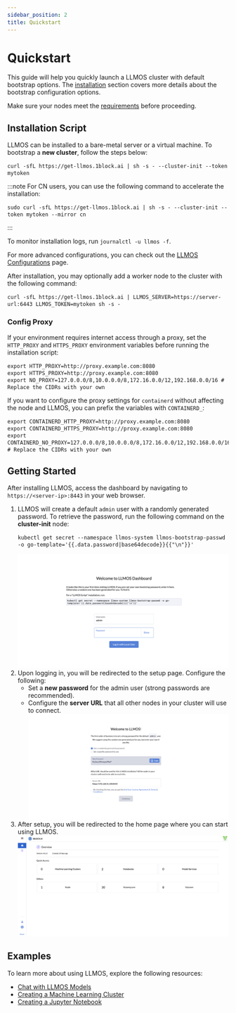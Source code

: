 ```yaml
---
sidebar_position: 2
title: Quickstart
---
```


# Quickstart

This guide will help you quickly launch a LLMOS cluster with default bootstrap options. The [installation](./installation) section covers more details about the bootstrap configuration options.

Make sure your nodes meet the [requirements](/docs/installation/requirements.md) before proceeding.

## Installation Script

LLMOS can be installed to a bare-metal server or a virtual machine. To bootstrap a **new cluster**, follow the steps below:

```shell
curl -sfL https://get-llmos.1block.ai | sh -s - --cluster-init --token mytoken
```

:::note
For CN users, you can use the following command to accelerate the installation:
```
sudo curl -sfL https://get-llmos.1block.ai | sh -s - --cluster-init --token mytoken --mirror cn
```
:::

To monitor installation logs, run `journalctl -u llmos -f`.

For more advanced configurations, you can check out the [LLMOS Configurations](/docs/installation/configurations) page.

After installation, you may optionally add a worker node to the cluster with the following command:
```shell
curl -sfL https://get-llmos.1block.ai | LLMOS_SERVER=https://server-url:6443 LLMOS_TOKEN=mytoken sh -s -
```

### Config Proxy
If your environment requires internet access through a proxy, set the `HTTP_PROXY` and `HTTPS_PROXY` environment variables before running the installation script:

```shell
export HTTP_PROXY=http://proxy.example.com:8080
export HTTPS_PROXY=http://proxy.example.com:8080
export NO_PROXY=127.0.0.0/8,10.0.0.0/8,172.16.0.0/12,192.168.0.0/16 # Replace the CIDRs with your own
```

If you want to configure the proxy settings for `containerd` without affecting the node and LLMOS, you can prefix the variables with `CONTAINERD_`:

```shell
export CONTAINERD_HTTP_PROXY=http://proxy.example.com:8080
export CONTAINERD_HTTPS_PROXY=http://proxy.example.com:8080
export CONTAINERD_NO_PROXY=127.0.0.0/8,10.0.0.0/8,172.16.0.0/12,192.168.0.0/16 # Replace the CIDRs with your own
```

## Getting Started

After installing LLMOS, access the dashboard by navigating to `https://<server-ip>:8443` in your web browser.

1. LLMOS will create a default `admin` user with a randomly generated password. To retrieve the password, run the following command on the **cluster-init** node:
    ```shell
    kubectl get secret --namespace llmos-system llmos-bootstrap-passwd -o go-template='{{.data.password|base64decode}}{{"\n"}}'
    ```
    ![first-login](/img/docs/auth-first-login.png)
1. Upon logging in, you will be redirected to the setup page. Configure the following:
    - Set a **new password** for the admin user (strong passwords are recommended).
    - Configure the **server URL** that all other nodes in your cluster will use to connect.
    ![setup](/img/docs/auth-first-login-setup.png)
1. After setup, you will be redirected to the home page where you can start using LLMOS.
    ![home-page](/img/docs/home-page.png)

## Examples

To learn more about using LLMOS, explore the following resources:
- [Chat with LLMOS Models](./user_guide/modelservice.md)
- [Creating a Machine Learning Cluster](./user_guide/ml_clusters)
- [Creating a Jupyter Notebook](./user_guide/notebooks.md#create-a-notebook)